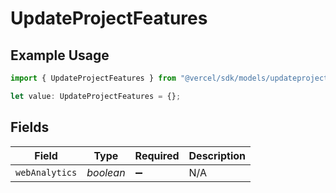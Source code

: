 # UpdateProjectFeatures

## Example Usage

```typescript
import { UpdateProjectFeatures } from "@vercel/sdk/models/updateprojectop.js";

let value: UpdateProjectFeatures = {};
```

## Fields

| Field              | Type               | Required           | Description        |
| ------------------ | ------------------ | ------------------ | ------------------ |
| `webAnalytics`     | *boolean*          | :heavy_minus_sign: | N/A                |